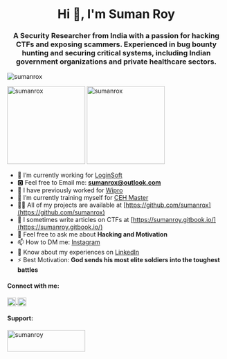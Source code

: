 <h1 align="center">Hi 👋, I'm Suman Roy</h1>
<h3 align="center">
    A Security Researcher from India with a passion for hacking CTFs and exposing scammers.
    Experienced in bug bounty hunting and securing critical systems, including Indian government organizations and private healthcare sectors.
</h3>

<p align="left">
    <img src="https://komarev.com/ghpvc/?username=sumanrox&label=Profile%20views&color=0e75b6&style=flat" alt="sumanrox" />
</p>

<p align="left">
  <img src="https://github-readme-stats.vercel.app/api?username=sumanrox&show_icons=true&locale=en" alt="sumanrox" height="180" />
  <img src="https://github-readme-stats.vercel.app/api/top-langs?username=sumanrox&show_icons=true&locale=en&layout=compact" alt="sumanrox" height="180" />
</p>

- 🔭 I’m currently working for [LoginSoft](https://www.loginsoft.com/)
- 🅾 Feel free to Email me: **sumanrox@outlook.com**
- 👯 I have previously worked for [Wipro](https://www.wipro.com/)
- 🌱 I’m currently training myself for [CEH Master](https://www.eccouncil.org/train-certify/ceh-master/)
- 👨‍💻 All of my projects are available at [https://github.com/sumanrox](https://github.com/sumanrox)
- 📝 I sometimes write articles on CTFs at [https://sumanroy.gitbook.io/](https://sumanroy.gitbook.io/)
- 💬 Feel free to ask me about **Hacking and Motivation**
- 📫 How to DM me: [Instagram](https://instagram.com/sumanrox.official/)
- 📄 Know about my experiences on [LinkedIn](https://www.linkedin.com/in/sumanrox/)
- ⚡ Best Motivation: **God sends his most elite soldiers into the toughest battles**

<h4 align="left">Connect with me:</h3>
<p align="left">
    <a href="https://linkedin.com/in/sumanrox" target="blank">
        <img align="center" src="https://raw.githubusercontent.com/rahuldkjain/github-profile-readme-generator/master/src/images/icons/Social/linked-in-alt.svg" alt="sumanrox" height="20" width="20" />
    </a>
    <a href="https://instagram.com/sumanrox.official" target="blank">
        <img align="center" src="https://raw.githubusercontent.com/rahuldkjain/github-profile-readme-generator/master/src/images/icons/Social/instagram.svg" alt="sumanrox" height="20" width="20" style="margin-right: 10px;" />
    </a>
</p>

<h4 align="left">Support:</h3>
<p align="left">
    <a href="https://www.buymeacoffee.com/sumanroy">
        <img src="https://cdn.buymeacoffee.com/buttons/v2/default-yellow.png" height="50" width="180" alt="sumanroy" />
    </a>
</p>
